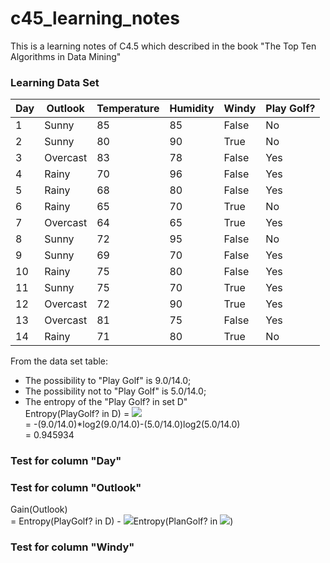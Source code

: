 # c45_learning_notes #

This is a learning notes of C4.5 which described in the book "The Top Ten Algorithms in Data Mining"  

### Learning Data Set ###

|Day|Outlook|Temperature|Humidity|Windy|Play Golf?|
|---|---|---|---|---|---|
|1|Sunny|85|85|False|No|
|2|Sunny|80|90|True|No|
|3|Overcast|83|78|False|Yes|
|4|Rainy|70|96|False|Yes|
|5|Rainy|68|80|False|Yes|
|6|Rainy|65|70|True|No|
|7|Overcast|64|65|True|Yes|
|8|Sunny|72|95|False|No|
|9|Sunny|69|70|False|Yes|
|10|Rainy|75|80|False|Yes|
|11|Sunny|75|70|True|Yes|
|12|Overcast|72|90|True|Yes|
|13|Overcast|81|75|False|Yes|
|14|Rainy|71|80|True|No|

From the data set table:  
- The possibility to "Play Golf" is 9.0/14.0;  
- The possibility not to "Play Golf" is 5.0/14.0;  
- The entropy of the "Play Golf? in set D"  
Entropy(PlayGolf? in D) 
    = <img src="http://www.forkosh.com/mathtex.cgi?sum_{i=0}^n-p_{i}log_2%20p_{i}">  
    = -(9.0/14.0)*log2(9.0/14.0)-(5.0/14.0)log2(5.0/14.0)  
    = 0.945934  

### Test for column "Day" ###
### Test for column "Outlook" ###
Gain(Outlook)  
= Entropy(PlayGolf? in D) - <img src="http://www.forkosh.com/mathtex.cgi?sum_{i=v}D_{v}/D">Entropy(PlanGolf? in <img src="http://www.forkosh.com/mathtex.cgi?D_{v}">)
### Test for column "Windy" ###

